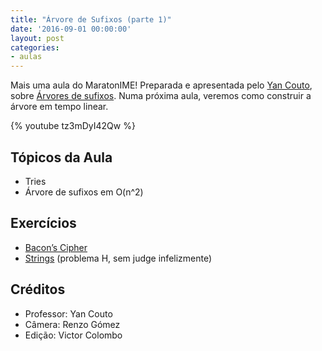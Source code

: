 ```yaml
---
title: "Árvore de Sufixos (parte 1)"
date: '2016-09-01 00:00:00'
layout: post
categories:
- aulas
---
```


Mais uma aula do MaratonIME! Preparada e apresentada pelo [Yan Couto](http://codeforces.com/profile/ItsYanBitches), sobre [Árvores de sufixos](https://youtu.be/tz3mDyI42Qw). Numa próxima aula, veremos como construir a árvore em tempo linear. 

{% youtube tz3mDyI42Qw %}  

## Tópicos da Aula
- Tries
- Árvore de sufixos em O(n^2)

## Exercícios
- [Bacon’s Cipher](http://acm.timus.ru/problem.aspx?num=1590)
- [Strings](http://docdro.id/gKmXIY7) (problema H, sem judge infelizmente)

## Créditos
- Professor: Yan Couto
- Câmera: Renzo Gómez
- Edição: Victor Colombo


